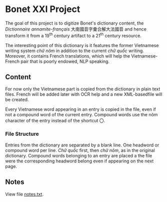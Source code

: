# Bonet XXI Project

The goal of this project is to digitize Bonet's dictionary content, the *Dictionnaire annamite-français* 大南國音字彙合解大法國音 and hence transform it from a 19<sup>th</sup> century artifact to a 21<sup>th</sup> century resource.

The interesting point of this dictionary is it features the former Vietnamese writing system *chữ nôm* in addition to the current *chữ quốc* writing. Moreover, it contains French translations, which will help the Vietnamese-French pair that is poorly endowed, NLP speaking.

## Content

For now only the Vietnamese part is copied from the dictionary in plain text files. French will be added later with OCR help and a new XML-basedfile will be created.

Every Vietnamese word appearing in an entry is copied in the file, even if not a compound word of the current entry. Compound words use the nôm character of the entry instead of the shortcut 〇.

### File Structure

Entries from the dictionary are separated by a blank line. One headword or compound word per line.
*Chữ quốc* first, then *chữ nôm*, as in the original dictionary.
Compound words belonging to an entry are placed a the file were the corresponding headword belong even if appearing on the next page.

## Notes

View file [notes.txt](notes.txt).